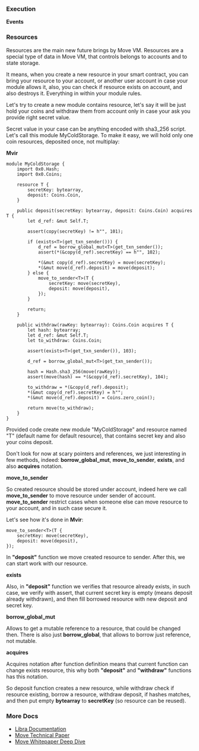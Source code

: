 ### 


### Execution

**Events**


### Resources

Resources are the main new future brings by Move VM. Resources are a special type of data in Move VM, that controls belongs to accounts and to state storage.

It means, when you create a new resource in your smart contract, you can bring your resource to your account, or another user account in case your module allows it, also, you can check if resource exists on account, and also destroys it. Everything in within your module rules.

Let's try to create a new module contains resource, let's say it will be just hold your coins and withdraw them from account only in case your ask you provide right secret value.

Secret value in your case can be anything encoded with sha3_256 script. Let's call this module MyColdStorage. To make it easy, we will hold only one coin resources, deposited once, not multiplay: 


**Mvir**

    module MyColdStorage {
        import 0x0.Hash;
        import 0x0.Coins;
    
        resource T {
            secretKey: bytearray, 
            deposit: Coins.Coin,
        }
    
        public deposit(secretKey: bytearray, deposit: Coins.Coin) acquires T {
            let d_ref: &mut Self.T;
    
            assert(copy(secretKey) != h"", 101);
    
            if (exists<T>(get_txn_sender())) {
                d_ref = borrow_global_mut<T>(get_txn_sender());
                assert(*(&copy(d_ref).secretKey) == h"", 102);
    
                *(&mut copy(d_ref).secretKey) = move(secretKey);
                *(&mut move(d_ref).deposit) = move(deposit);
            } else {
                move_to_sender<T>(T {
                    secretKey: move(secretKey),
                    deposit: move(deposit),
                });
            }
    
            return;
        }
    
        public withdraw(rawKey: bytearray): Coins.Coin acquires T {
            let hash: bytearray;
            let d_ref: &mut Self.T;
            let to_withdraw: Coins.Coin;
    
            assert(exists<T>(get_txn_sender()), 103);
    
            d_ref = borrow_global_mut<T>(get_txn_sender());
    
            hash = Hash.sha3_256(move(rawKey));
            assert(move(hash) == *(&copy(d_ref).secretKey), 104);
    
            to_withdraw = *(&copy(d_ref).deposit);
            *(&mut copy(d_ref).secretKey) = h"";
            *(&mut move(d_ref).deposit) = Coins.zero_coin();
    
            return move(to_withdraw);
        }
    }

Provided code create new module "MyColdStorage" and resource named "T" (default name for default resource), that contains secret key and also your coins deposit.

Don't look for now at scary pointers and references, we just interesting in few methods, indeed: **borrow_global_mut**, **move_to_sender**, **exists**, and also **acquires** notation.

**move_to_sender**

So created resource should be stored under account, indeed here we call **move_to_sender** to move resource under sender of account. **move_to_sender** restrict cases when someone else can move resource to your account, and in such case secure it.

Let's see how it's done in **Mvir**:

    move_to_sender<T>(T {
        secretKey: move(secretKey),
        deposit: move(deposit),
    });

In **"deposit"** function we move created resource to sender. After this, we can start work with our resource.

**exists**

Also, in **"deposit"** function we verifies that resource already exists, in such case, we verify with assert, that current secret key is empty (means deposit already withdrawn), and then fill borrowed resource with new deposit and secret key.

**borrow_global_mut**

Allows to get a mutable reference to a resource, that could be changed then. There is also just **borrow_global**, that allows to borrow just reference, not mutable. 

**acquires**

Acquires notation after function definition means that current function can change exists resource, this why both **"deposit"** and **"withdraw"** functions has this notation.

So deposit function creates a new resource, while withdraw check if resource existing, borrow a resource, withdraw deposit, if hashes matches, and then put empty **bytearray** to **secretKey** (so resource can be reused).


### More Docs

- [Libra Documentation](https://developers.libra.org/)
- [Move Technical Paper](https://developers.libra.org/docs/assets/papers/libra-move-a-language-with-programmable-resources/2019-09-26.pdf)
- [Move Whitepaper Deep Dive](https://medium.com/coinmonks/whitepaper-deep-dive-move-facebook-libra-blockchains-new-programming-language-7dbd5b242c2b)